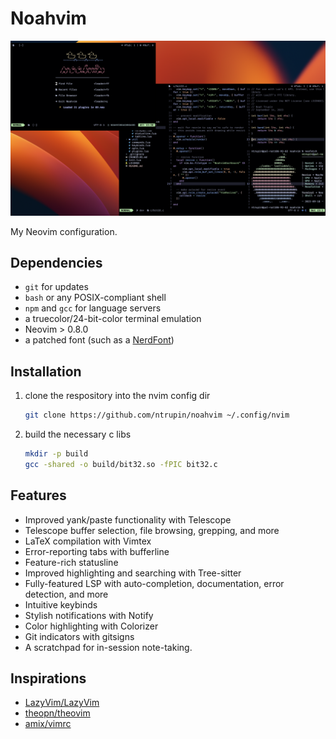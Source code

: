 # Noahvim

![noahvim](./assets/noahvim-banner.png)

My Neovim configuration.

## Dependencies

- `git` for updates
- `bash` or any POSIX-compliant shell
- `npm` and `gcc` for language servers
- a truecolor/24-bit-color terminal emulation
- Neovim > 0.8.0
- a patched font (such as a [NerdFont](https://nerdfonts.com))

## Installation

1. clone the respository into the nvim config dir
    ```bash
    git clone https://github.com/ntrupin/noahvim ~/.config/nvim
    ```
2. build the necessary c libs
    ```bash
    mkdir -p build
    gcc -shared -o build/bit32.so -fPIC bit32.c
    ```


## Features

- Improved yank/paste functionality with Telescope
- Telescope buffer selection, file browsing, grepping, and more
- LaTeX compilation with Vimtex
- Error-reporting tabs with bufferline
- Feature-rich statusline
- Improved highlighting and searching with Tree-sitter
- Fully-featured LSP with auto-completion, documentation, error detection, and more
- Intuitive keybinds
- Stylish notifications with Notify
- Color highlighting with Colorizer
- Git indicators with gitsigns
- A scratchpad for in-session note-taking.

## Inspirations

- [LazyVim/LazyVim](https://github.com/LazyVim/LazyVim)
- [theopn/theovim](https://github.com/theopn/theovim)
- [amix/vimrc](https://github.com/amix/vimrc)
